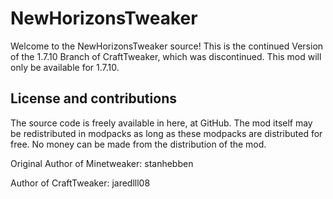 # NewHorizonsTweaker 

Welcome to the NewHorizonsTweaker source! This is the continued Version of the 1.7.10 Branch of CraftTweaker, which was discontinued. This mod will only be available for 1.7.10.

## License and contributions

The source code is freely available in here, at GitHub. The mod itself may be redistributed in modpacks as long as these modpacks are distributed for free. No money can be made from the distribution of the mod.

Original Author of Minetweaker: stanhebben

Author of CraftTweaker: jaredlll08
